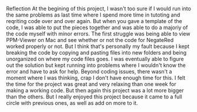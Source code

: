 Reflection
At the begining of this project, I wasn't too sure if I would run into the same problems as last time where I spend more time in tutoting and reqriting code over and over again. But when you gave a template of the code, I was able to put the pieces together and was able to do a majoriy of the code myself with minor errors. The first struggle was being able to view PPM-Viewer on Mac and see whether or not the code for NegateRed worked properly or not. But I think that's personally my fault because I kept breaking the code by copying and pasting files into new folders and being unorganized on where my code files goes. I was eventually able to figure out the solution but kept running into problems where I wouldn't know the error and have to ask for help. Beyond coding issues, there wasn't a moment where I was thinking, crap I don't have enough time for this. I felt the time for the project was great and very relaxing than one week for making a working code. But then again this project was a lot more bigger than the others. But I really enjoyed this project because it came to a full circle with previous ones, as well as add on more to it.
